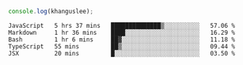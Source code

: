 ```js
console.log(khanguslee);
```

<!--START_SECTION:waka-->
```text
JavaScript   5 hrs 37 mins   ██████████████▒░░░░░░░░░░   57.06 % 
Markdown     1 hr 36 mins    ████░░░░░░░░░░░░░░░░░░░░░   16.29 % 
Bash         1 hr 6 mins     ██▓░░░░░░░░░░░░░░░░░░░░░░   11.18 % 
TypeScript   55 mins         ██▒░░░░░░░░░░░░░░░░░░░░░░   09.44 % 
JSX          20 mins         █░░░░░░░░░░░░░░░░░░░░░░░░   03.50 % 
```
<!--END_SECTION:waka-->

<!--
**khanguslee/khanguslee** is a ✨ _special_ ✨ repository because its `README.md` (this file) appears on your GitHub profile.

Here are some ideas to get you started:

- 🔭 I’m currently working on ...
- 🌱 I’m currently learning ...
- 👯 I’m looking to collaborate on ...
- 🤔 I’m looking for help with ...
- 💬 Ask me about ...
- 📫 How to reach me: ...
- 😄 Pronouns: ...
- ⚡ Fun fact: ...
-->
